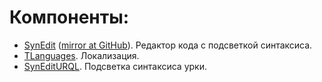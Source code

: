 # Компоненты:
* [SynEdit](https://sourceforge.net/projects/synedit) ([mirror at GitHub](https://github.com/TurboPack/SynEdit)). Редактор кода с подсветкой синтаксиса.
* [TLanguages](https://github.com/albertodev01/TLanguages). Локализация.
* [SynEditURQL](https://github.com/devapromix-delphi/SynEditURQL). Подсветка синтаксиса урки.
